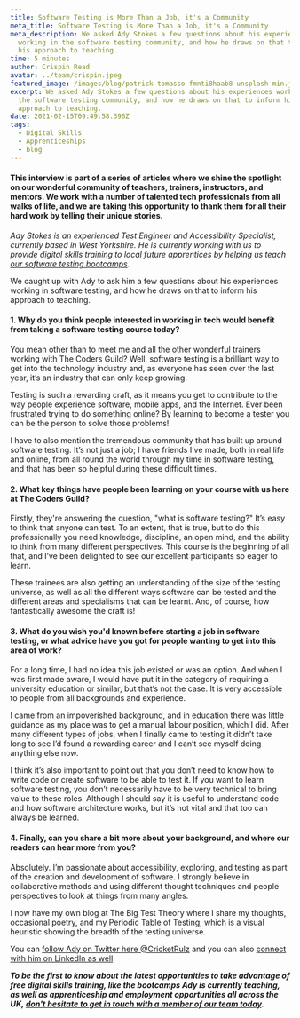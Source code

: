 ```yaml
---
title: Software Testing is More Than a Job, it's a Community
meta_title: Software Testing is More Than a Job, it's a Community
meta_description: We asked Ady Stokes a few questions about his experiences
  working in the software testing community, and how he draws on that to inform
  his approach to teaching.
time: 5 minutes
author: Crispin Read
avatar: ../team/crispin.jpeg
featured_image: /images/blog/patrick-tomasso-fmnti8haab8-unsplash-min.jpg
excerpt: We asked Ady Stokes a few questions about his experiences working in
  the software testing community, and how he draws on that to inform his
  approach to teaching.
date: 2021-02-15T09:49:58.396Z
tags:
  - Digital Skills
  - Apprenticeships
  - blog
---
```

#### This interview is part of a series of articles where we shine the spotlight on our wonderful community of teachers, trainers, instructors, and mentors. We work with a number of talented tech professionals from all walks of life, and we are taking this opportunity to thank them for all their hard work by telling their unique stories.

*Ady Stokes is an experienced Test Engineer and Accessibility Specialist, currently based in West Yorkshire. He is currently working with us to provide digital skills training to local future apprentices by helping us teach [our software testing bootcamps](https://thecodersguild.org.uk/blog/try-yourself-out-as-a-software-testing-professional/).* 

We caught up with Ady to ask him a few questions about his experiences working in software testing, and how he draws on that to inform his approach to teaching.

#### 1. Why do you think people interested in working in tech would benefit from taking a software testing course today?

You mean other than to meet me and all the other wonderful trainers working with The Coders Guild? Well, software testing is a brilliant way to get into the technology industry and, as everyone has seen over the last year, it’s an industry that can only keep growing. 

Testing is such a rewarding craft, as it means you get to contribute to the way people experience software, mobile apps, and the Internet. Ever been frustrated trying to do something online? By learning to become a tester you can be the person to solve those problems! 

I have to also mention the tremendous community that has built up around software testing. It’s not just a job; I have friends I’ve made, both in real life and online, from all round the world through my time in software testing, and that has been so helpful during these difficult times. 

#### 2. What key things have people been learning on your course with us here at The Coders Guild?

Firstly, they're answering the question, "what is software testing?" It’s easy to think that anyone can test. To an extent, that is true, but to do this professionally you need knowledge, discipline, an open mind, and the ability to think from many different perspectives. This course is the beginning of all that, and I’ve been delighted to see our excellent participants so eager to learn. 

These trainees are also getting an understanding of the size of the testing universe, as well as all the different ways software can be tested and the different areas and specialisms that can be learnt. And, of course, how fantastically awesome the craft is!

#### 3. What do you wish you'd known before starting a job in software testing, or what advice have you got for people wanting to get into this area of work?

For a long time, I had no idea this job existed or was an option. And when I was first made aware, I would have put it in the category of requiring a university education or similar, but that’s not the case. It is very accessible to people from all backgrounds and experience. 

I came from an impoverished background, and in education there was little guidance as my place was to get a manual labour position, which I did. After many different types of jobs, when I finally came to testing it didn’t take long to see I’d found a rewarding career and I can’t see myself doing anything else now.  

I think it’s also important to point out that you don’t need to know how to write code or create software to be able to test it. If you want to learn software testing, you don’t necessarily have to be very technical to bring value to these roles. Although I should say it is useful to understand code and how software architecture works, but it’s not vital and that too can always be learned. 

#### 4. Finally, can you share a bit more about your background, and where our readers can hear more from you?

Absolutely. I’m passionate about accessibility, exploring, and testing as part of the creation and development of software. I strongly believe in collaborative methods and using different thought techniques and people perspectives to look at things from many angles.

I now have my own blog at The Big Test Theory where I share my thoughts, occasional poetry, and my Periodic Table of Testing, which is a visual heuristic showing the breadth of the testing universe.

You can [follow Ady on Twitter here @CricketRulz](https://twitter.com/CricketRulz) and you can also [connect with him on LinkedIn as well](https://www.linkedin.com/in/adystokes/). 

***To be the first to know about the latest opportunities to take advantage of free digital skills training, like the bootcamps Ady is currently teaching, as well as apprenticeship and employment opportunities all across the UK, [don't hesitate to get in touch with a member of our team today](https://thecodersguild.org.uk/contact-us/).***
